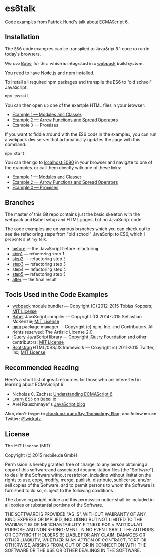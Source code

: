 # es6talk

Code examples from Patrick Hund's talk about ECMAScript 6.

## Installation

The ES6 code examples can be transpiled to JavaSript 5.1 code to run in today's browsers. 

We use [Babel](https://babeljs.io/) for this, which is integrated in a [webpack](http://webpack.github.io/) build system.

You need to have Node.js and npm installed.

To install all required npm packages and transpile the ES6 to "old school" JavaScript:

    npm install
    
You can then open up one of the example HTML files in your browser:

* [Example 1 &mdash; Modules and Classes](01_modules_classes/index.html)
* [Example 2 &mdash; Arrow Functions and Spread Operators](02_arrow_spread/index.html)
* [Example 3 &mdash; Promises](03_promises/index.html)

If you want to fiddle around with the ES6 code in the examples, you can run a webpack dev server that automatically
updates the page with this command:

    npm start
    
You can then go to [localhost:8080](http://localhost:8080/) in your browser and navigate to one of the examples, or 
call them directly with one of these links:

* [Example 1 &mdash; Modules and Classes](http://localhost:8080/01_modules_classes/)
* [Example 2 &mdash; Arrow Functions and Spread Operators](http://localhost:8080/02_arrow_spread/)
* [Example 3 &mdash; Promises](http://localhost:8080/03_promises/)

## Branches

The master of this Git repo contains just the basic skeleton with the webpack and Babel setup and HTML pages, but no
JavaScript code.

The code examples are on various branches which you can check out to see the refactoring steps from "old school" JavaScript
to ES6, which I presented at my talk:

* [before](https://github.com/pahund/es6talk/tree/before) &mdash; the JavaScript before refactoring
* [step1](https://github.com/pahund/es6talk/tree/step1) &mdash; refactoring step 1 
* [step2](https://github.com/pahund/es6talk/tree/step2) &mdash; refactoring step 2 
* [step3](https://github.com/pahund/es6talk/tree/step3) &mdash; refactoring step 3 
* [step4](https://github.com/pahund/es6talk/tree/step4) &mdash; refactoring step 4 
* [step5](https://github.com/pahund/es6talk/tree/step5) &mdash; refactoring step 5 
* [after](https://github.com/pahund/es6talk/tree/after) &mdash; the final result

## Tools Used in the Code Examples

* [webpack](http://webpack.github.io/) module bundler &mdash; Copyright (C) 2012-2015 Tobias Koppers;
  [MIT License](https://github.com/webpack/webpack/blob/master/LICENSE)
* [Babel](https://babeljs.io/) JavaScript compiler &mdash; Copyright (C) 2014-2015 Sebastian McKenzie;
  [MIT License](https://github.com/babel/babel/blob/master/LICENSE)
* [npm](https://www.npmjs.com/) package manager &mdash; Copyright (c) npm, Inc. and Contributors. All rights reserved;
  [The Artistic License 2.0](https://www.npmjs.com/policies/npm-license)
* [jQuery](http://jquery.com/) JavaScript library &mdash; Copyright jQuery Foundation and other contributors;
  [MIT License](https://github.com/jquery/jquery/blob/master/LICENSE.txt)
* [Bootstrap](http://getbootstrap.com/) HTML/CSS/JS framework &mdash; Copyright (c) 2011-2015 Twitter, Inc;
  [MIT License](https://github.com/twbs/bootstrap/blob/master/LICENSE)

## Recommended Reading

Here's a short list of great resources for those who are interested in learning about ECMAScript 6:

* Nicholas C. Zachas: [Understanding ECMAScript 6](https://leanpub.com/understandinges6/)
* [Learn ES6](https://babeljs.io/docs/learn-es6/) on Babel.io
* Axel Rauschmayer's [JavaScript blog](http://www.2ality.com/)

Also, don't forget to [check out our eBay Technology Blog](http://technology.ebay.de/),
and follow me on Twitter: [@wiekatz](https://twitter.com/wiekatz/)

## License

The MIT License (MIT)

Copyright (c) 2015 mobile.de GmbH

Permission is hereby granted, free of charge, to any person obtaining a copy
of this software and associated documentation files (the "Software"), to deal
in the Software without restriction, including without limitation the rights
to use, copy, modify, merge, publish, distribute, sublicense, and/or sell
copies of the Software, and to permit persons to whom the Software is
furnished to do so, subject to the following conditions:

The above copyright notice and this permission notice shall be included in
all copies or substantial portions of the Software.

THE SOFTWARE IS PROVIDED "AS IS", WITHOUT WARRANTY OF ANY KIND, EXPRESS OR
IMPLIED, INCLUDING BUT NOT LIMITED TO THE WARRANTIES OF MERCHANTABILITY,
FITNESS FOR A PARTICULAR PURPOSE AND NONINFRINGEMENT. IN NO EVENT SHALL THE
AUTHORS OR COPYRIGHT HOLDERS BE LIABLE FOR ANY CLAIM, DAMAGES OR OTHER
LIABILITY, WHETHER IN AN ACTION OF CONTRACT, TORT OR OTHERWISE, ARISING FROM,
OUT OF OR IN CONNECTION WITH THE SOFTWARE OR THE USE OR OTHER DEALINGS IN
THE SOFTWARE.
